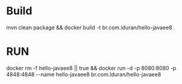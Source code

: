 # Build
mvn clean package && docker build -t br.com.lduran/hello-javaee8 .

# RUN

docker rm -f hello-javaee8 || true && docker run -d -p 8080:8080 -p 4848:4848 --name hello-javaee8 br.com.lduran/hello-javaee8 